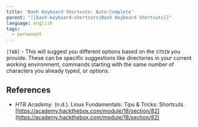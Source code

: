 ```yaml
---
title: 'Bash Keyboard Shortcuts: Auto-Complete'
parent: "[[bash-keyboard-shortcuts|Bash Keyboard Shortcuts]]"
language: english
tags:
  - permanent
---
```



`[TAB]` - This will suggest you different options based on the `STDIN` you provide. These can be specific suggestions like directories in your current working environment, commands starting with the same number of characters you already typed, or options.

## References

- _HTB Academy_. (n.d.). <span class="reference-title">Linux Fundamentals: Tips & Tricks: Shortcuts</span>. [https://academy.hackthebox.com/module/18/section/82](https://academy.hackthebox.com/module/18/section/82)
